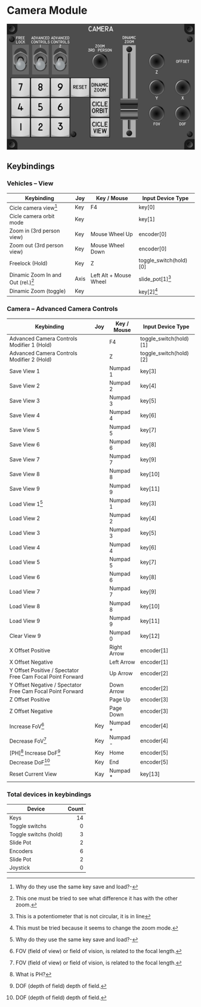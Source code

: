 # Camera Module

![Camara Module](images/CameraModule_180mmWidth.png)

## Keybindings

### Vehicles – View

| Keybinding                         | Joy  | Key / Mouse            | Input Device Type      |
| ---------------------------------- | ---- | ---------------------- | ---------------------- |
| Cicle camera view[^4]              | Key  | F4                     | key[0]                 |
| Cicle camera orbit mode            | Key  |                        | key[1]                 |
| Zoom in (3rd person view)          | Key  | Mouse Wheel Up         | encoder[0]             |
| Zoom out (3rd person view)         | Key  | Mouse Wheel Down       | encoder[0]             |
| Freelock (Hold)                    | Key  | Z                      | toggle_switch(hold)[0] |
| Dinamic Zoom In and Out (rel.)[^2] | Axis | Left Alt + Mouse Wheel | slide_pot[1][^1]       |
| Dinamic Zoom (toggle)              | Key  |                        | key[2][^3]             |

[^1]: This is a potentiometer that is not circular, it is in line
[^2]: This one must be tried to see what difference it has with the other zoom.
[^3]: This must be tried because it seems to change the zoom mode.

### Camera – Advanced Camera Controls

| Keybinding                                                 | Joy | Key / Mouse | Input Device Type      |
| ---------------------------------------------------------- | --- |------------ | ---------------------- |
| Advanced Camera Controls Modifier 1 (Hold)                 |     | F4          | toggle_switch(hold)[1] |
| Advanced Camera Controls Modifier 2 (Hold)                 |     | Z           | toggle_switch(hold)[2] |
| Save View 1                                                |     | Numpad 1    | key[3]                 |
| Save View 2                                                |     | Numpad 2    | key[4]                 |
| Save View 3                                                |     | Numpad 3    | key[5]                 |
| Save View 4                                                |     | Numpad 4    | key[6]                 |
| Save View 5                                                |     | Numpad 5    | key[7]                 |
| Save View 6                                                |     | Numpad 6    | key[8]                 |
| Save View 7                                                |     | Numpad 7    | key[9]                 |
| Save View 8                                                |     | Numpad 8    | key[10]                |
| Save View 9                                                |     | Numpad 9    | key[11]                |
| Load View 1[^4]                                            |     | Numpad 1    | key[3]                 |
| Load View 2                                                |     | Numpad 2    | key[4]                 |
| Load View 3                                                |     | Numpad 3    | key[5]                 |
| Load View 4                                                |     | Numpad 4    | key[6]                 |
| Load View 5                                                |     | Numpad 5    | key[7]                 |
| Load View 6                                                |     | Numpad 6    | key[8]                 |
| Load View 7                                                |     | Numpad 7    | key[9]                 |
| Load View 8                                                |     | Numpad 8    | key[10]                |
| Load View 9                                                |     | Numpad 9    | key[11]                |
| Clear View 9                                               |     | Numpad 0    | key[12]                |
| X Offset Positive                                          |     | Right Arrow | encoder[1]             |
| X Offset Negative                                          |     | Left Arrow  | encoder[1]             |
| Y Offset Positive / Spectator Free Cam Focal Point Forward |     | Up Arrow    | encoder[2]             |
| Y Offset Negative / Spectator Free Cam Focal Point Forward |     | Down Arrow  | encoder[2]             |
| Z Offset Positive                                          |     | Page Up     | encoder[3]             |
| Z Offset Negative                                          |     | Page Down   | encoder[3]             |
| Increase FoV[^5]                                           | Key | Numpad +    | encoder[4]             |
| Decrease FoV[^5]                                           | Key | Numpad -    | encoder[4]             |
| [PH][^7] Increase DoF[^6]                                  | Key | Home        | encoder[5]             |
| Decrease DoF[^6]                                           | Key | End         | encoder[5]             |
| Reset Current View                                         | Kay | Numpad *    | key[13]                |

[^4]: Why do they use the same key save and load?-
[^5]: FOV (field of view) or field of vision, is related to the focal length.
[^6]: DOF (depth of field) depth of field.
[^7]: What is PH?

### Total devices in keybindings

| Device                |  Count |
| --------------------- | -----: |
| Keys                  |     14 |
| Toggle switchs        |      0 |
| Toggle switchs (hold) |      3 |
| Slide Pot             |      2 |
| Encoders              |      6 |
| Slide Pot             |      2 |
| Joystick              |      0 |---
